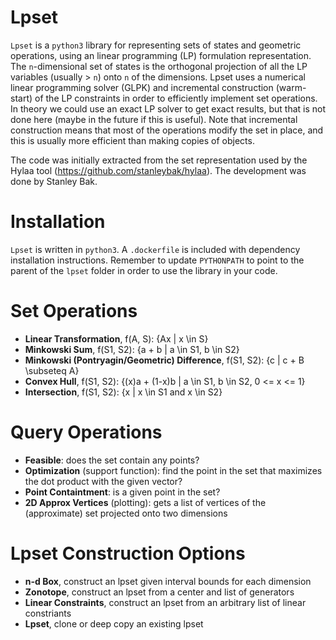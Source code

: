 # Lpset
`Lpset` is a `python3` library for representing sets of states and geometric operations, using an linear programming (LP) formulation representation. The `n`-dimensional set of states is the orthogonal projection of all the LP variables (usually > `n`) onto `n` of the dimensions. Lpset uses a numerical linear programming solver (GLPK) and incremental construction (warm-start) of the LP constraints in order to efficiently implement set operations. In theory we could use an exact LP solver to get exact results, but that is not done here (maybe in the future if this is useful). Note that incremental construction means that most of the operations modify the set in place, and this is usually more efficient than making copies of objects.

The code was initially extracted from the set representation used by the Hylaa tool (https://github.com/stanleybak/hylaa). The development was done by Stanley Bak.

# Installation
`Lpset` is written in `python3`. A `.dockerfile` is included with dependency installation instructions. Remember to update `PYTHONPATH` to point to the parent of the `lpset` folder in order to use the library in your code.

# Set Operations
* **Linear Transformation**, f(A, S): {Ax | x \in S}
* **Minkowski Sum**, f(S1, S2): {a + b | a \in S1, b \in S2}
* **Minkowski (Pontryagin/Geometric) Difference**, f(S1, S2): {c | c + B \subseteq A}
* **Convex Hull**, f(S1, S2): {(x)a + (1-x)b | a \in S1, b \in S2, 0 <= x <= 1}
* **Intersection**, f(S1, S2): {x | x \in S1 and x \in S2}

# Query Operations
* **Feasible**: does the set contain any points?
* **Optimization** (support function): find the point in the set that maximizes the dot product with the given vector?
* **Point Containtment**: is a given point in the set?
* **2D Approx Vertices** (plotting): gets a list of vertices of the (approximate) set projected onto two dimensions

# Lpset Construction Options
* **n-d Box**, construct an lpset given interval bounds for each dimension
* **Zonotope**, construct an lpset from a center and list of generators
* **Linear Constraints**, construct an lpset from an arbitrary list of linear constriants
* **Lpset**, clone or deep copy an existing lpset
